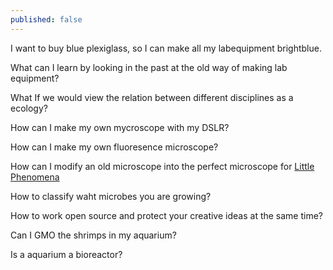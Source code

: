 ```yaml
---
published: false
---
```

I want to buy blue plexiglass, so I can make all my labequipment brightblue.

What can I learn by looking in the past at the old way of making lab equipment?

What If we would view the relation between different disciplines as a ecology?

How can I make my own mycroscope with my DSLR?

How can I make my own fluoresence microscope?

How can I modify an old microscope into the perfect microscope for [Little Phenomena](https://littlephenomena.blue/)

How to classify waht microbes you are growing?

How to work open source and protect your creative ideas at the same time?

Can I GMO the shrimps in my aquarium?

Is a aquarium a bioreactor?
